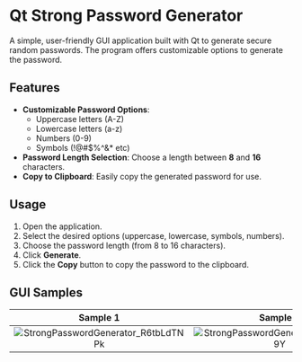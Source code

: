 # Qt Strong Password Generator

A simple, user-friendly GUI application built with Qt to generate secure random passwords. The program offers customizable options to generate the password.

## Features

- **Customizable Password Options**:
  - Uppercase letters (A-Z)
  - Lowercase letters (a-z)
  - Numbers (0-9)
  - Symbols (!@#$%^&* etc)
- **Password Length Selection**: Choose a length between **8** and **16** characters.
- **Copy to Clipboard**: Easily copy the generated password for use.

## Usage

1. Open the application.
2. Select the desired options (uppercase, lowercase, symbols, numbers).
3. Choose the password length (from 8 to 16 characters).
4. Click **Generate**.
5. Click the **Copy** button to copy the password to the clipboard.


## GUI Samples
Sample 1            |  Sample 2
:-------------------------:|:-------------------------:
![StrongPasswordGenerator_R6tbLdTNPk](https://github.com/user-attachments/assets/737a34be-9aca-47b4-93ef-a975169525dd)  | ![StrongPasswordGenerator_LLZ012xg9Y](https://github.com/user-attachments/assets/4cf45cbb-c934-4b21-ad4b-bb71ed2e07c2)

